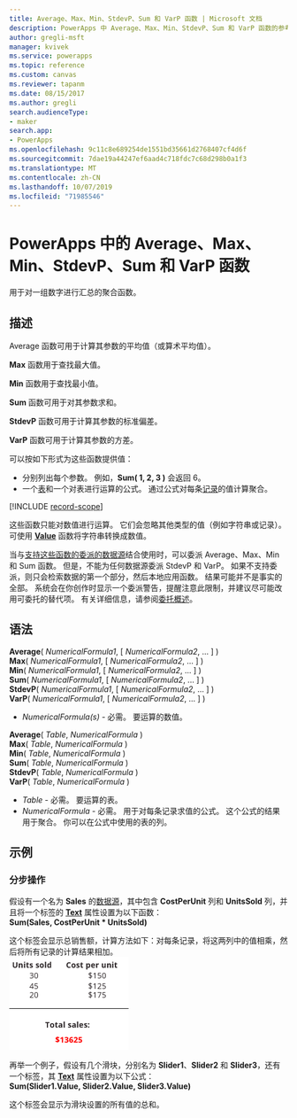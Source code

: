 ```yaml
---
title: Average、Max、Min、StdevP、Sum 和 VarP 函数 | Microsoft 文档
description: PowerApps 中 Average、Max、Min、StdevP、Sum 和 VarP 函数的参考信息（包括语法和示例）
author: gregli-msft
manager: kvivek
ms.service: powerapps
ms.topic: reference
ms.custom: canvas
ms.reviewer: tapanm
ms.date: 08/15/2017
ms.author: gregli
search.audienceType:
- maker
search.app:
- PowerApps
ms.openlocfilehash: 9c11c8e689254de1551bd35661d2768407cf4d6f
ms.sourcegitcommit: 7dae19a44247ef6aad4c718fdc7c68d298b0a1f3
ms.translationtype: MT
ms.contentlocale: zh-CN
ms.lasthandoff: 10/07/2019
ms.locfileid: "71985546"
---
```

# <a name="average-max-min-stdevp-sum-and-varp-functions-in-powerapps"></a>PowerApps 中的 Average、Max、Min、StdevP、Sum 和 VarP 函数
用于对一组数字进行汇总的聚合函数。

## <a name="description"></a>描述
Average 函数可用于计算其参数的平均值（或算术平均值）。

**Max** 函数用于查找最大值。

**Min** 函数用于查找最小值。

**Sum** 函数可用于对其参数求和。

**StdevP** 函数可用于计算其参数的标准偏差。

**VarP** 函数可用于计算其参数的方差。

可以按如下形式为这些函数提供值：

* 分别列出每个参数。 例如，**Sum( 1, 2, 3 )** 会返回 6。
* 一个[表](../working-with-tables.md)和一个对表进行运算的公式。  通过公式对每条[记录](../working-with-tables.md#records)的值计算聚合。  

[!INCLUDE [record-scope](../../../includes/record-scope.md)]

这些函数只能对数值进行运算。 它们会忽略其他类型的值（例如字符串或记录）。 可使用 **[Value](function-value.md)** 函数将字符串转换成数值。

当与[支持这些函数的委派的数据源](../delegation-list.md)结合使用时，可以委派 Average、Max、Min 和 Sum 函数。  但是，不能为任何数据源委派 StdevP 和 VarP。  如果不支持委派，则只会检索数据的第一个部分，然后本地应用函数。  结果可能并不是事实的全部。  系统会在你创作时显示一个委派警告，提醒注意此限制，并建议尽可能改用可委托的替代项。 有关详细信息，请参阅[委托概述](../delegation-overview.md)。

## <a name="syntax"></a>语法
**Average**( *NumericalFormula1*, [ *NumericalFormula2*, ... ] )<br>**Max**( *NumericalFormula1*, [ *NumericalFormula2*, ... ] )<br>**Min**( *NumericalFormula1*, [ *NumericalFormula2*, ... ] )<br>**Sum**( *NumericalFormula1*, [ *NumericalFormula2*, ... ] )<br>**StdevP**( *NumericalFormula1*, [ *NumericalFormula2*, ... ] )<br>**VarP**( *NumericalFormula1*, [ *NumericalFormula2*, ... ] )

* *NumericalFormula(s)* - 必需。  要运算的数值。

**Average**( *Table*, *NumericalFormula* )<br>**Max**( *Table*, *NumericalFormula* )<br>**Min**( *Table*, *NumericalFormula* )<br>**Sum**( *Table*, *NumericalFormula* )<br>**StdevP**( *Table*, *NumericalFormula* )<br>**VarP**( *Table*, *NumericalFormula* )

* *Table* - 必需。  要运算的表。
* *NumericalFormula* - 必需。 用于对每条记录求值的公式。 这个公式的结果用于聚合。 你可以在公式中使用的表的列。

## <a name="examples"></a>示例
### <a name="step-by-step"></a>分步操作
假设有一个名为 **Sales** 的[数据源](../working-with-data-sources.md)，其中包含 **CostPerUnit** 列和 **UnitsSold** 列，并且将一个标签的 **[Text](../controls/properties-core.md)** 属性设置为以下函数：<br>
**Sum(Sales, CostPerUnit * UnitsSold)**

这个标签会显示总销售额，计算方法如下：对每条记录，将这两列中的值相乘，然后将所有记录的计算结果相加。<br>![根据销售数量和单价计算销售总额](./media/function-aggregates/total-sales.png)

再举一个例子，假设有几个滑块，分别名为 **Slider1**、**Slider2** 和 **Slider3**，还有一个标签，其 **[Text](../controls/properties-core.md)** 属性设置为以下公式：<br>
**Sum(Slider1.Value, Slider2.Value, Slider3.Value)**

这个标签会显示为滑块设置的所有值的总和。

